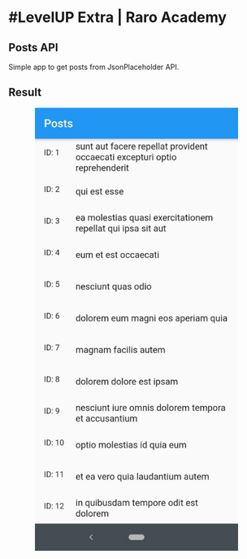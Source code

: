 # #LevelUP Extra | Raro Academy  
  
## Posts API  
Simple app to get posts from JsonPlaceholder API.  
  
## Result  
<center>  
  <img src="screenshots/posts_app.jpeg" width="400" /> 
</center>